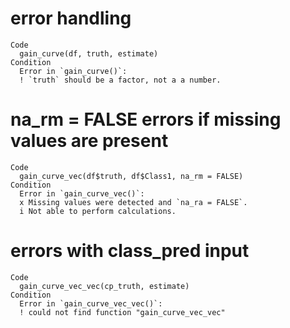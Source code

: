 # error handling

    Code
      gain_curve(df, truth, estimate)
    Condition
      Error in `gain_curve()`:
      ! `truth` should be a factor, not a a number.

# na_rm = FALSE errors if missing values are present

    Code
      gain_curve_vec(df$truth, df$Class1, na_rm = FALSE)
    Condition
      Error in `gain_curve_vec()`:
      x Missing values were detected and `na_ra = FALSE`.
      i Not able to perform calculations.

# errors with class_pred input

    Code
      gain_curve_vec_vec(cp_truth, estimate)
    Condition
      Error in `gain_curve_vec_vec()`:
      ! could not find function "gain_curve_vec_vec"

